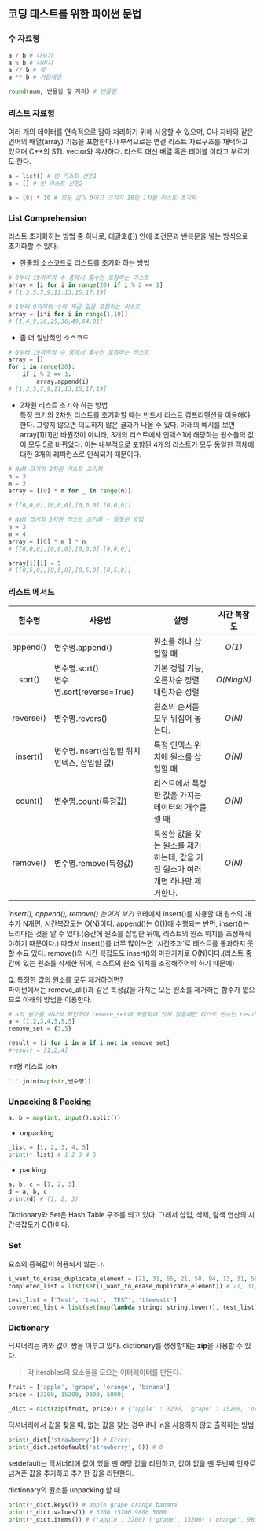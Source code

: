 <!--파이썬 문법-->
<!--알아야 하는 문법, 자주 쓰이는 것, 헷갈리는 것, 기타 등등 기록용-->

## 코딩 테스트를 위한 파이썬 문법

### 수 자료형 

```python
a / b # 나누기
a % b # 나머지
a // b # 몫
a ** b # 거듭제곱

round(num, 반올림 할 자리) # 반올림
```

### 리스트 자료형

여러 개의 데이터를 연속적으로 담아 처리하기 위해 사용할 수 있으며, C나 자바와 같은 언어의 배열(array) 기능을 포함한다.내부적으로는 연결 리스트 자료구조를 채택하고 있으며 C++의 STL vector와 유사하다. 리스트 대신 배열 혹은 테이블 이라고 부르기도 한다.

```python
a = list() # 빈 리스트 선언1
a = [] # 빈 리스트 선언2

a = [0] * 10 # 모든 값이 0이고 크기가 10인 1차원 리스트 초기화
```

### List Comprehension

리스트 초기화하는 방법 중 하나로, 대괄호([]) 안에 조건문과 반복문을 넣는 방식으로 초기화할 수 있다.

- 한줄의 소스코드로 리스트를 초기화 하는 방법

```python
# 0부터 19까지의 수 중에서 홀수만 포함하는 리스트
array = [i for i in range(20) if i % 2 == 1]
# [1,3,5,7,9,11,13,15,17,19]

# 1부터 9까지의 수의 제곱 값을 포함하는 리스트
array = [i*i for i in range(1,10)]
# [1,4,9,16,25,36,49,64,81]
```
<!--# 1 ~ 10을 담는 리스트를 만들어봅시다.
_list = [i for i in range(10)]

# 2, 4, 6, ..., 20을 담는 리스트를 만들어봅시다.
_list = [2 * i for i in range(10)]

# 주어진 리스트를 받아 3의 배수만 담는 리스트를 만들어봅시다.
tmp = [random.randrange(1, 200) for i in range(100)]
_list = [i for i in tmp if i % 3 == 0]

# 값이 두개 들어있는 튜플을 받아 리스트를 생성하되, 튜플 내부의 값을 뒤집어서 저장하세요.
list_of_tupel = [(i, j) for i in range(100), for j in range(100, 0, -1)]
_list = [(j, i) for i, j in list_of_tuple]

# 주어진 리스트를 그대로 담되, 15가 넘어가는 값은 15로 바꿔서 저장합시다.
_list = [i if i <= 15 else 15 for i in tmp]

# 두 개의 리스트를 합치되, 가능한 모든 조합을 저장하는 리스트를 만들어봅시다.
x = [i for i in range(5)]
y = [i for i in range(5)]
_list = [(i, j) for i in x, for j in y]
특히 초보자 분들이 많이 헷갈리시는 것이 if의 쓰임새일거에요. 앞쪽에 붙는 if는 삼항 연산자의 if라고 생각하시면 되고, (즉, 값이 앞 조건을 만족하면 어떤 값, 만족하지 못하면 다른 값) 맨 끝에 붙는 if는 값을 넣을지, 뺄지 결정하는 조건이라고 생각하시면 됩니다.-->

- 좀 더 일반적인 소스코드

```python
# 0부터 19까지의 수 중에서 홀수만 포함하는 리스트
array = []
for i in range(20):
    if i % 2 == 1:
        array.append(i)
# [1,3,5,7,9,11,13,15,17,19]
```

- 2차원 리스트 초기화 하는 방법<br>
특정 크기의 2차원 리스트를 초기화할 때는 반드시 리스트 컴프리헨션을 이용해야한다. 그렇지 않으면 의도하지 않은 결과가 나올 수 있다.
  아래의 예시를 보면 array[1][1]만 바뀐것이 아니라, 3개의 리스트에서 인덱스1에 해당하는 원소들의 값이 모두 5로 바뀌었다. 이는 내부적으로 포함된
  4개의 리스트가 모두 동일한 객체에 대한 3개의 레퍼런스로 인식되기 때문이다.

```python
# NxM 크기의 2차원 리스트 초기화
n = 3
m = 3
array = [[0] * m for _ in range(n)]

# [[0,0,0],[0,0,0],[0,0,0],[0,0,0]]

# NxM 크기의 2차원 리스트 초기화 - 잘못된 방법
n = 3
m = 4
array = [[0] * m ] * n
# [[0,0,0],[0,0,0],[0,0,0],[0,0,0]]

array[1][1] = 5
# [[0,5,0],[0,5,0],[0,5,0],[0,5,0]]
```



### 리스트 메서드

|  함수명   | 사용법                                       | 설명                                                         | 시간 복잡도 |
| :-------: | -------------------------------------------- | ------------------------------------------------------------ | :---------: |
| append()  | 변수명.append()                              | 원소를 하나 삽입할 때                                        |   *O(1)*    |
|  sort()   | 변수명.sort()<br />변수명.sort(reverse=True) | 기본 정렬 기능, 오름차순 정렬<br />내림차순 정렬             | *O(NlogN)*  |
| reverse() | 변수명.revers()                              | 원소의 순서를 모두 뒤집어 놓는다.                            |   *O(N)*    |
| insert()  | 변수명.insert(삽입할 위치 인덱스, 삽입할 값) | 특정 인덱스 위치에 원소를 삽입할 때                          |   *O(N)*    |
|  count()  | 변수명.count(특정값)                         | 리스트에서 특정한 값을 가지는 데이터의 개수를 셀 때          |   *O(N)*    |
| remove()  | 변수명.remove(특정값)                        | 특정한 값을 갖는 원소를 제거하는데, 값을 가진 원소가 여러 개면 하나만 제거한다. |   *O(N)*    |


*insert(), append(), remove() 눈여겨 보기*
코테에서 insert()를 사용할 때 원소의 개수가 N개면, 시간복잡도는 O(N)이다. append()는 O(1)에 수행되는 반면, insert()는 
느리다는 것을 알 수 있다.(중간에 원소를 삽입한 뒤에, 리스트의 원소 위치를 조정해줘야하기 때문이다.)
따라서 insert()를 너무 많이쓰면 '시간초과'로 테스트를 통과하지 못할 수됴 있다.
remove()의 시간 복잡도도 insert()와 마찬가지로 O(N)이다.(리스트 중간에 있는 원소를 삭제한 뒤에, 리스트의 원소 위치를 조정해주어야 하기 때문에)

Q. 특정한 값의 원소를 모두 제거하려면?<br>
파이썬에서는 remove_all()과 같은 특정값을 가지는 모든 원소를 제거하는 함수가 없으므로 아래의 방법을 이용한다.

```python
# a의 원소를 하나씩 확인하며 remove_set에 포함되어 있지 않을때만 리스트 변수인 result에 넣는다.
a = [1,2,3,4,5,5,5]
remove_set = {3,5}

result = [i for i in a if i not in remove_set]
#result = [1,2,4]
```

int형 리스트 join
```python
' '.join(map(str,변수명))
```

### Unpacking & Packing
```python
a, b = map(int, input().split())
```

- unpacking
```python
_list = [1, 2, 3, 4, 5]
print(*_list) # 1 2 3 4 5
```

- packing
```python
a, b, c = [1, 2, 3]
d = a, b, c
print(d) # (1, 2, 3)
```

Dictionary와 Set은 Hash Table 구조를 띄고 있다.
그래서 삽입, 삭제, 탐색 연산의 시간복잡도가 O(1)이다.

### Set

요소의 중복값이 허용되지 않는다.

```python
i_want_to_erase_duplicate_element = [21, 31, 65, 21, 58, 94, 13, 31, 58]
completed_list = list(set(i_want_to_erase_duplicate_element)) # 21, 31, 65, 58, 94, 13

test_list = ['Test', 'test', 'TEST', 'tteesstt']
converted_list = list(set(map(lambda string: string.lower(), test_list))) # test, tteesstt
```

### Dictionary

딕셔너리는 키와 값이 쌍을 이루고 있다.
dictionary를 생성할때는 **zip**을 사용할 수 있다.

> 각 iterables의 요소들을 모으는 이터레이터를 만든다.
```python
fruit = ['apple', 'grape', 'orange', 'banana']
price = [3200, 15200, 9800, 5000]

_dict = dict(zip(fruit, price)) # {'apple' : 3200, 'grape' : 15200, 'orange' : 9000, 'banana' : 5000}
```

딕셔너리에서 값을 찾을 때, 없는 값을 찾는 경우
if나 in을 사용하지 않고 출력하는 방법
```python
print(_dict['strawberry']) # Error!
print(_dict.setdefault('strawberry', 0)) # 0
```
setdefault는 딕셔너리에 값이 있을 땐 해당 값을 리턴하고, 값이 없을 땐 두번째 인자로 넘겨준 값을 추가하고 추가한 값을 리턴한다.

dictionary의 원소를 unpacking 할 때
```python
print(*_dict.keys()) # apple grape orange banana
print(*_dict.values()) # 3200 15200 9800 5000
print(*_dict.items()) # ('apple', 3200) ('grape', 15200) ('orange', 9800) ('banana', 5000)
```

